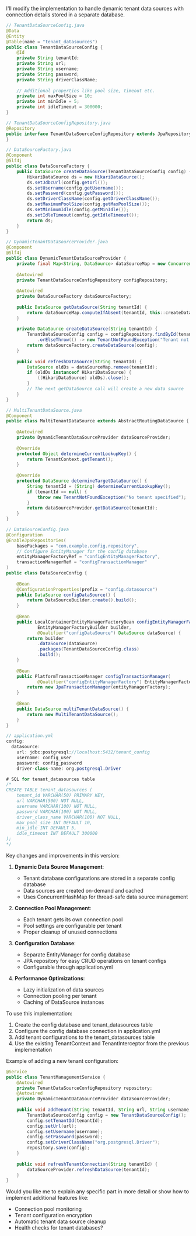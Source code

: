 I'll modify the implementation to handle dynamic tenant data sources with connection details stored in a separate database.



```java
// TenantDataSourceConfig.java
@Data
@Entity
@Table(name = "tenant_datasources")
public class TenantDataSourceConfig {
    @Id
    private String tenantId;
    private String url;
    private String username;
    private String password;
    private String driverClassName;
    
    // Additional properties like pool size, timeout etc.
    private int maxPoolSize = 10;
    private int minIdle = 5;
    private int idleTimeout = 300000;
}

// TenantDataSourceConfigRepository.java
@Repository
public interface TenantDataSourceConfigRepository extends JpaRepository<TenantDataSourceConfig, String> {
}

// DataSourceFactory.java
@Component
@Slf4j
public class DataSourceFactory {
    public DataSource createDataSource(TenantDataSourceConfig config) {
        HikariDataSource ds = new HikariDataSource();
        ds.setJdbcUrl(config.getUrl());
        ds.setUsername(config.getUsername());
        ds.setPassword(config.getPassword());
        ds.setDriverClassName(config.getDriverClassName());
        ds.setMaximumPoolSize(config.getMaxPoolSize());
        ds.setMinimumIdle(config.getMinIdle());
        ds.setIdleTimeout(config.getIdleTimeout());
        return ds;
    }
}

// DynamicTenantDataSourceProvider.java
@Component
@Slf4j
public class DynamicTenantDataSourceProvider {
    private final Map<String, DataSource> dataSourceMap = new ConcurrentHashMap<>();
    
    @Autowired
    private TenantDataSourceConfigRepository configRepository;
    
    @Autowired
    private DataSourceFactory dataSourceFactory;
    
    public DataSource getDataSource(String tenantId) {
        return dataSourceMap.computeIfAbsent(tenantId, this::createDataSource);
    }
    
    private DataSource createDataSource(String tenantId) {
        TenantDataSourceConfig config = configRepository.findById(tenantId)
            .orElseThrow(() -> new TenantNotFoundException("Tenant not found: " + tenantId));
        return dataSourceFactory.createDataSource(config);
    }
    
    public void refreshDataSource(String tenantId) {
        DataSource oldDs = dataSourceMap.remove(tenantId);
        if (oldDs instanceof HikariDataSource) {
            ((HikariDataSource) oldDs).close();
        }
        // The next getDataSource call will create a new data source
    }
}

// MultiTenantDataSource.java
@Component
public class MultiTenantDataSource extends AbstractRoutingDataSource {
    
    @Autowired
    private DynamicTenantDataSourceProvider dataSourceProvider;
    
    @Override
    protected Object determineCurrentLookupKey() {
        return TenantContext.getTenant();
    }
    
    @Override
    protected DataSource determineTargetDataSource() {
        String tenantId = (String) determineCurrentLookupKey();
        if (tenantId == null) {
            throw new TenantNotFoundException("No tenant specified");
        }
        return dataSourceProvider.getDataSource(tenantId);
    }
}

// DataSourceConfig.java
@Configuration
@EnableJpaRepositories(
    basePackages = "com.example.config.repository",
    // Configure EntityManager for the config database
    entityManagerFactoryRef = "configEntityManagerFactory",
    transactionManagerRef = "configTransactionManager"
)
public class DataSourceConfig {
    
    @Bean
    @ConfigurationProperties(prefix = "config.datasource")
    public DataSource configDataSource() {
        return DataSourceBuilder.create().build();
    }
    
    @Bean
    public LocalContainerEntityManagerFactoryBean configEntityManagerFactory(
            EntityManagerFactoryBuilder builder,
            @Qualifier("configDataSource") DataSource dataSource) {
        return builder
            .dataSource(dataSource)
            .packages(TenantDataSourceConfig.class)
            .build();
    }
    
    @Bean
    public PlatformTransactionManager configTransactionManager(
            @Qualifier("configEntityManagerFactory") EntityManagerFactory entityManagerFactory) {
        return new JpaTransactionManager(entityManagerFactory);
    }
    
    @Bean
    public DataSource multiTenantDataSource() {
        return new MultiTenantDataSource();
    }
}

// application.yml
config:
  datasource:
    url: jdbc:postgresql://localhost:5432/tenant_config
    username: config_user
    password: config_password
    driver-class-name: org.postgresql.Driver

# SQL for tenant_datasources table
/*
CREATE TABLE tenant_datasources (
    tenant_id VARCHAR(50) PRIMARY KEY,
    url VARCHAR(500) NOT NULL,
    username VARCHAR(100) NOT NULL,
    password VARCHAR(100) NOT NULL,
    driver_class_name VARCHAR(100) NOT NULL,
    max_pool_size INT DEFAULT 10,
    min_idle INT DEFAULT 5,
    idle_timeout INT DEFAULT 300000
);
*/

```

Key changes and improvements in this version:

1. **Dynamic Data Source Management**:
   - Tenant database configurations are stored in a separate config database
   - Data sources are created on-demand and cached
   - Uses ConcurrentHashMap for thread-safe data source management

2. **Connection Pool Management**:
   - Each tenant gets its own connection pool
   - Pool settings are configurable per tenant
   - Proper cleanup of unused connections

3. **Configuration Database**:
   - Separate EntityManager for config database
   - JPA repository for easy CRUD operations on tenant configs
   - Configurable through application.yml

4. **Performance Optimizations**:
   - Lazy initialization of data sources
   - Connection pooling per tenant
   - Caching of DataSource instances

To use this implementation:

1. Create the config database and tenant_datasources table
2. Configure the config database connection in application.yml
3. Add tenant configurations to the tenant_datasources table
4. Use the existing TenantContext and TenantInterceptor from the previous implementation

Example of adding a new tenant configuration:
```java
@Service
public class TenantManagementService {
    @Autowired
    private TenantDataSourceConfigRepository repository;
    @Autowired
    private DynamicTenantDataSourceProvider dataSourceProvider;
    
    public void addTenant(String tenantId, String url, String username, String password) {
        TenantDataSourceConfig config = new TenantDataSourceConfig();
        config.setTenantId(tenantId);
        config.setUrl(url);
        config.setUsername(username);
        config.setPassword(password);
        config.setDriverClassName("org.postgresql.Driver");
        repository.save(config);
    }
    
    public void refreshTenantConnection(String tenantId) {
        dataSourceProvider.refreshDataSource(tenantId);
    }
}
```

Would you like me to explain any specific part in more detail or show how to implement additional features like:
- Connection pool monitoring
- Tenant configuration encryption
- Automatic tenant data source cleanup
- Health checks for tenant databases?
